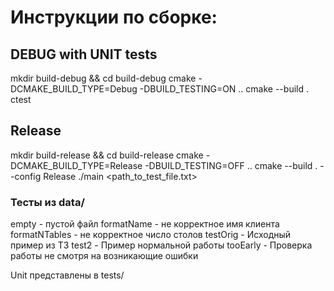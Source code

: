
# Инструкции по сборке:

## DEBUG with UNIT tests

mkdir build-debug && cd build-debug
cmake -DCMAKE_BUILD_TYPE=Debug -DBUILD_TESTING=ON ..
cmake --build .       
ctest 

## Release 

mkdir build-release && cd build-release
cmake -DCMAKE_BUILD_TYPE=Release -DBUILD_TESTING=OFF ..
cmake --build . --config Release
./main <path_to_test_file.txt>

### Тесты из data/ 

empty - пустой файл
formatName - не корректное имя клиента
formatNTables - не корректное число столов
testOrig - Исходный пример из ТЗ
test2 - Пример нормальной работы
tooEarly - Проверка работы не смотря на возникающие ошибки 

Unit представлены в tests/